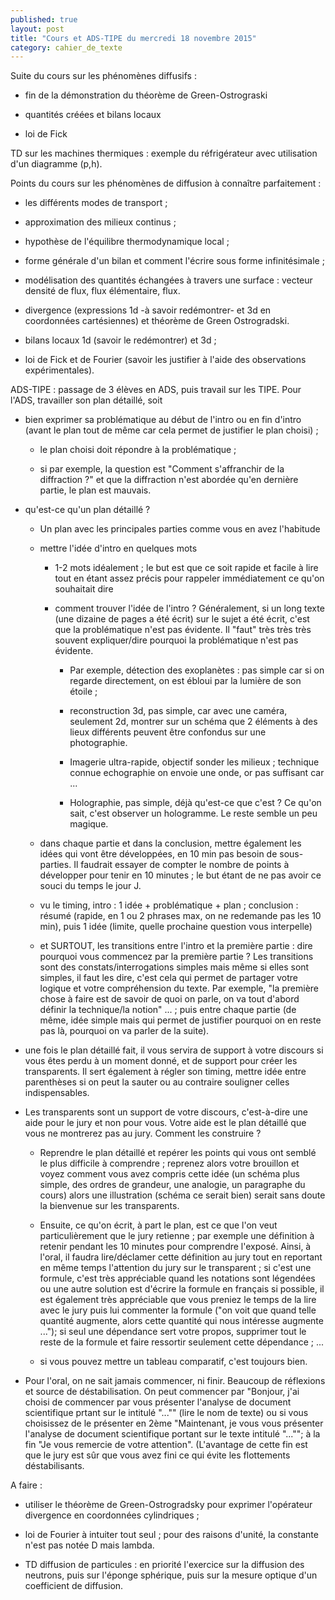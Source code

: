 ```yaml
---
published: true
layout: post
title: "Cours et ADS-TIPE du mercredi 18 novembre 2015"
category: cahier_de_texte
---
```

Suite du cours sur les phénomènes diffusifs :

- fin de la démonstration du théorème de Green-Ostrograski

- quantités créées et bilans locaux

- loi de Fick

TD sur les machines thermiques : exemple du réfrigérateur avec utilisation d'un diagramme (p,h).

Points du cours sur les phénomènes de diffusion à connaître parfaitement :

- les différents modes de transport ;

- approximation des milieux continus ;

- hypothèse de l'équilibre thermodynamique local ;

- forme générale d'un bilan et comment l'écrire sous forme infinitésimale ;

- modélisation des quantités échangées à travers une surface : vecteur densité de flux, flux élémentaire, flux.

- divergence (expressions 1d -à savoir redémontrer- et 3d en coordonnées cartésiennes) et théorème de Green Ostrogradski.

- bilans locaux 1d (savoir le redémontrer) et 3d ;

- loi de Fick et de Fourier (savoir les justifier à l'aide des observations expérimentales).

ADS-TIPE : passage de 3 élèves en ADS, puis travail sur les TIPE.
Pour l'ADS, travailler son plan détaillé, soit

- bien exprimer sa problématique au début de l'intro ou en fin d'intro (avant le plan tout de même car cela permet de justifier le plan choisi) ;

   - le plan choisi doit répondre à la problématique ;

   - si par exemple, la question est "Comment s'affranchir de la diffraction ?" et que la diffraction n'est abordée qu'en dernière partie, le plan est mauvais.

- qu'est-ce qu'un plan détaillé ? 

  - Un plan avec les principales parties comme vous en avez l'habitude 

  - mettre l'idée d'intro en quelques mots 

    - 1-2 mots idéalement ; le but est que ce soit rapide et facile à lire tout en étant assez précis pour rappeler immédiatement ce qu'on souhaitait dire

    - comment trouver l'idée de l'intro ? Généralement, si un long texte (une dizaine de pages a été écrit) sur le sujet a été écrit, c'est que la problématique n'est pas évidente. Il "faut" très très très souvent expliquer/dire pourquoi la problématique n'est pas évidente.

      - Par exemple, détection des exoplanètes : pas simple car si on regarde directement, on est ébloui par la lumière de son étoile ; 

      - reconstruction 3d, pas simple, car avec une caméra, seulement 2d, montrer sur un schéma que 2 éléments à des lieux différents peuvent être confondus sur une photographie. 

      - Imagerie ultra-rapide, objectif sonder les milieux ; technique connue echographie on envoie une onde, or pas suffisant car ... 

      - Holographie, pas simple, déjà qu'est-ce que c'est ? Ce qu'on sait, c'est observer un hologramme. Le reste semble un peu magique.

  - dans chaque partie et dans la conclusion, mettre également les idées qui vont être développées, en 10 min pas besoin de sous-parties. Il faudrait essayer de compter le nombre de points à développer pour tenir en 10 minutes ; le but étant de ne pas avoir ce souci du temps le jour J.

  - vu le timing, intro : 1 idée + problématique + plan ; conclusion : résumé (rapide, en 1 ou 2 phrases max, on ne redemande pas les 10 min), puis 1 idée (limite, quelle prochaine question vous interpelle)

  - et SURTOUT, les transitions entre l'intro et la première partie : dire pourquoi vous commencez par la première partie ? Les transitions sont des constats/interrogations simples mais même si elles sont simples, il faut les dire, c'est cela qui permet de partager votre logique et votre compréhension du texte. Par exemple, "la première chose à faire est de savoir de quoi on parle, on va tout d'abord définir la technique/la notion" ... ; puis entre chaque partie (de même, idée simple mais qui permet de justifier pourquoi on en reste pas là, pourquoi on va parler de la suite).

- une fois le plan détaillé fait, il vous servira de support à votre discours si vous êtes perdu à un moment donné, et de support pour créer les transparents. Il sert également à régler son timing, mettre idée entre parenthèses si on peut la sauter ou au contraire souligner celles indispensables.

- Les transparents sont un support de votre discours, c'est-à-dire une aide pour le jury et non pour vous. Votre aide est le plan détaillé que vous ne montrerez pas au jury.
Comment les construire ? 

  - Reprendre le plan détaillé et repérer les points qui vous ont semblé le plus difficile à comprendre ; reprenez alors votre brouillon et voyez comment vous avez compris cette idée (un schéma plus simple, des ordres de grandeur, une analogie, un paragraphe du cours) alors une illustration (schéma ce serait bien) serait sans doute la bienvenue sur les transparents.

  - Ensuite, ce qu'on écrit, à part le plan, est ce que l'on veut particulièrement que le jury retienne ; par exemple une définition à retenir pendant les 10 minutes pour comprendre l'exposé. Ainsi, à l'oral, il faudra lire/déclamer cette définition au jury tout en reportant en même temps l'attention du jury sur le transparent ; si c'est une formule, c'est très appréciable quand les notations sont légendées ou une autre solution est d'écrire la formule en français si possible, il est également très appréciable que vous preniez le temps de la lire avec le jury puis lui commenter la formule ("on voit que quand telle quantité augmente, alors cette quantité qui nous intéresse augmente ..."); si seul une dépendance sert votre propos, supprimer tout le reste de la formule et faire ressortir seulement cette dépendance ; ...

  - si vous pouvez mettre un tableau comparatif, c'est toujours bien.

- Pour l'oral, on ne sait jamais commencer, ni finir. Beaucoup de réflexions et source de déstabilisation. On peut commencer par "Bonjour, j'ai choisi de commencer par vous présenter l'analyse de document scientifique prtant sur le intitulé "..."" (lire le nom de texte) ou si vous choisissez de le présenter en 2ème "Maintenant, je vous vous présenter l'analyse de document scientifique portant sur le texte intitulé "...""; à la fin "Je vous remercie de votre attention". (L'avantage de cette fin est que le jury est sûr que vous avez fini ce qui évite les flottements déstabilisants.

A faire :

- utiliser le théorème de Green-Ostrogradsky pour exprimer l'opérateur divergence en coordonnées cylindriques ;

- loi de Fourier à intuiter tout seul ; pour des raisons d'unité, la constante n'est pas notée D mais lambda. 

- TD diffusion de particules : en priorité l'exercice sur la diffusion des neutrons, puis sur l'éponge sphérique, puis sur la mesure optique d'un coefficient de diffusion.

